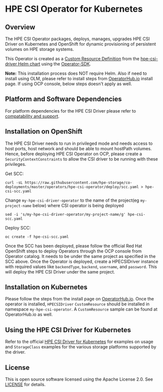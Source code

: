 # HPE CSI Operator for Kubernetes

## Overview

The HPE CSI Operator packages, deploys, manages, upgrades HPE CSI Driver on Kubernetes and OpenShift for dynamic provisioning of persistent volumes on HPE storage systems.

This Operator is created as a [Custom Resource Definition](https://kubernetes.io/docs/concepts/extend-kubernetes/api-extension/custom-resources/#customresourcedefinitions) from the [hpe-csi-driver Helm chart](https://hub.helm.sh/charts/hpe-storage/hpe-csi-driver) using the [Operator-SDK](https://github.com/operator-framework/operator-sdk#overview).

**Note:** This installation process does NOT require Helm. Also if need to install using OLM, please refer to install steps from [OperatorHub.io](https://operatorhub.io/operator/hpe-csi-operator) install page. If using OCP console, below steps doesn't apply as well.

## Platform and Software Dependencies

For platform dependencies for the HPE CSI Driver please refer to [compatability and support](https://scod.hpedev.io/csi_driver/index.html#compatibility_and_support).

## Installation on OpenShift

The HPE CSI Driver needs to run in privileged mode and needs access to host ports, host network and should be able to mount hostPath volumes. Hence, before deploying HPE CSI Operator on OCP, please create a `SecurityContextConstraints` to allow the CSI driver to be running with these privileges.

Get SCC:
```
curl -sL https://raw.githubusercontent.com/hpe-storage/co-deployments/master/operators/hpe-csi-operator/deploy/scc.yaml > hpe-csi-scc.yaml
```

Change `my-hpe-csi-driver-operator` to the name of the project(eg `my-project-name` below) where CSI operator is being deployed
```
sed -i 's/my-hpe-csi-driver-operator/my-project-name/g' hpe-csi-scc.yaml
```

Deploy SCC:
```
oc create -f hpe-csi-scc.yaml
```

Once the SCC has been deployed, please follow the official Red Hat OpenShift steps to deploy Operators through the OCP console from Operator catalog. It needs to be under the same project as specified in the SCC above. Once the Operator is deployed, create a HPECSIDriver instance with required values like `backendType`, `backend`, `username`, and `password`. This will deploy the HPE CSI Driver under the same project.

## Installation on Kubernetes

Please follow the steps from the install page on [OperatorHub.io](https://operatorhub.io/operator/hpe-csi-operator). Once the operator is installed, `HPECSIDriver` `CustomResource` should be installed in namespace `my-hpe-csi-operator`. A `CustomResource` sample can be found at OperatorHub.io as well.

## Using the HPE CSI Driver for Kubernetes

Refer to the official [HPE CSI Driver for Kubernetes](https://scod.hpedev.io/csi_driver/index.html) for examples on usage and `StorageClass` examples for the various storage platforms supported by the driver.

## License

This is open source software licensed using the Apache License 2.0. See [LICENSE](https://github.com/hpe-storage/co-deployments/blob/master/LICENSE) for details.
